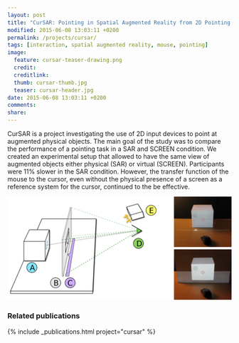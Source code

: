 ```yaml
---
layout: post
title: "CurSAR: Pointing in Spatial Augmented Reality from 2D Pointing Devices"
modified: 2015-06-08 13:03:11 +0200
permalink: /projects/cursar/
tags: [interaction, spatial augmented reality, mouse, pointing]
image:
  feature: cursar-teaser-drawing.png
  credit: 
  creditlink: 
  thumb: cursar-thumb.jpg
  teaser: cursar-header.jpg
date: 2015-06-08 13:03:11 +0200
comments: 
share: 
---
```


CurSAR is a project investigating the use of 2D input devices to point at augmented physical objects. The main goal of the study was to compare the performance of a pointing task in a SAR and SCREEN condition. We created an experimental setup that allowed to have the same view of augmented objects either physical (SAR) or virtual (SCREEN).  Participants were 11% slower in the SAR condition. However, the transfer function of the mouse to the cursor, even without the physical presence of a screen as a reference system for the cursor, continued to the be effective.

[![](/images/cursar-setup.png)](/images/cursar-setup.png)


### Related publications
{% include _publications.html project="cursar" %}